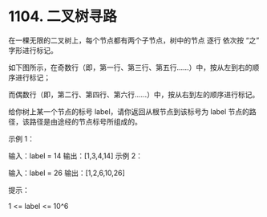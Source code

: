 # 1104. 二叉树寻路
在一棵无限的二叉树上，每个节点都有两个子节点，树中的节点 逐行 依次按 “之” 字形进行标记。

如下图所示，在奇数行（即，第一行、第三行、第五行……）中，按从左到右的顺序进行标记；

而偶数行（即，第二行、第四行、第六行……）中，按从右到左的顺序进行标记。



给你树上某一个节点的标号 label，请你返回从根节点到该标号为 label 节点的路径，该路径是由途经的节点标号所组成的。



示例 1：

输入：label = 14
输出：[1,3,4,14]
示例 2：

输入：label = 26
输出：[1,2,6,10,26]


提示：

1 <= label <= 10^6